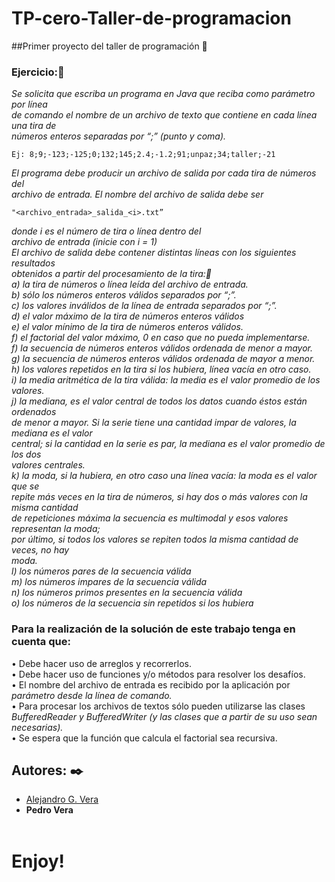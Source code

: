 # TP-cero-Taller-de-programacion
##Primer proyecto del taller de programación 🚀

### Ejercicio:🔧

_Se solicita que escriba un programa en Java que reciba como parámetro por línea_<br/>
_de comando el nombre de un archivo de texto que contiene en cada línea una tira de_<br/>
_números enteros separadas por “;” (punto y coma)._<br/>
```
Ej: 8;9;-123;-125;0;132;145;2.4;-1.2;91;unpaz;34;taller;-21
```
_El programa debe producir un archivo de salida por cada tira de números del_<br/>
_archivo de entrada. El nombre del archivo de salida debe ser_<br/>
```
"<archivo_entrada>_salida_<i>.txt” 
```
_donde i es el número de tira o línea dentro del_<br/>
_archivo de entrada (inicie con i = 1)_<br/>
_El archivo de salida debe contener distintas líneas con los siguientes resultados_<br/>
_obtenidos a partir del procesamiento de la tira:📄_<br/>
_a) la tira de números o línea leída del archivo de entrada._<br/>
_b) sólo los números enteros válidos separados por “;”._<br/>
_c) los valores inválidos de la línea de entrada separados por “;”._<br/>
_d) el valor máximo de la tira de números enteros válidos_<br/>
_e) el valor mínimo de la tira de números enteros válidos._<br/>
_f) el factorial del valor máximo, 0 en caso que no pueda implementarse._<br/>
_f) la secuencia de números enteros válidos ordenada de menor a mayor._<br/>
_g) la secuencia de números enteros válidos ordenada de mayor a menor._<br/>
_h) los valores repetidos en la tira si los hubiera, línea vacía en otro caso._<br/>
_i) la media aritmética de la tira válida: la media es el valor promedio de los valores._<br/>
_j) la mediana, es el valor central de todos los datos cuando éstos están ordenados_<br/>
_de menor a mayor. Si la serie tiene una cantidad impar de valores, la mediana es el valor_<br/>
_central; si la cantidad en la serie es par, la mediana es el valor promedio de los dos_<br/>
_valores centrales._<br/>
_k) la moda, si la hubiera, en otro caso una línea vacía: la moda es el valor que se_<br/>
_repite más veces en la tira de números, si hay dos o más valores con la misma cantidad_<br/>
_de repeticiones máxima la secuencia es multimodal y esos valores representan la moda;_<br/>
_por último, si todos los valores se repiten todos la misma cantidad de veces, no hay_<br/>
_moda._<br/>
_l) los números pares de la secuencia válida_<br/>
_m) los números impares de la secuencia válida_<br/>
_n) los números primos presentes en la secuencia válida_<br/>
_o) los números de la secuencia sin repetidos si los hubiera_<br/>
### Para la realización de la solución de este trabajo tenga en cuenta que:
• Debe hacer uso de arreglos y recorrerlos.<br/>
• Debe hacer uso de funciones y/o métodos para resolver los desafíos.<br/>
• El nombre del archivo de entrada es recibido por la aplicación por<br/>
_parámetro desde la línea de comando._<br/>
• Para procesar los archivos de textos sólo pueden utilizarse las clases<br/>
_BufferedReader y BufferedWriter (y las clases que a partir de su uso sean_<br/>
_necesarias)._<br/>
• Se espera que la función que calcula el factorial sea recursiva.<br/>

## Autores: ✒️
* [Alejandro G. Vera](https://alexielardilla.github.io/dev_portfolio/)
* **Pedro Vera**<br/></br>
# Enjoy!
